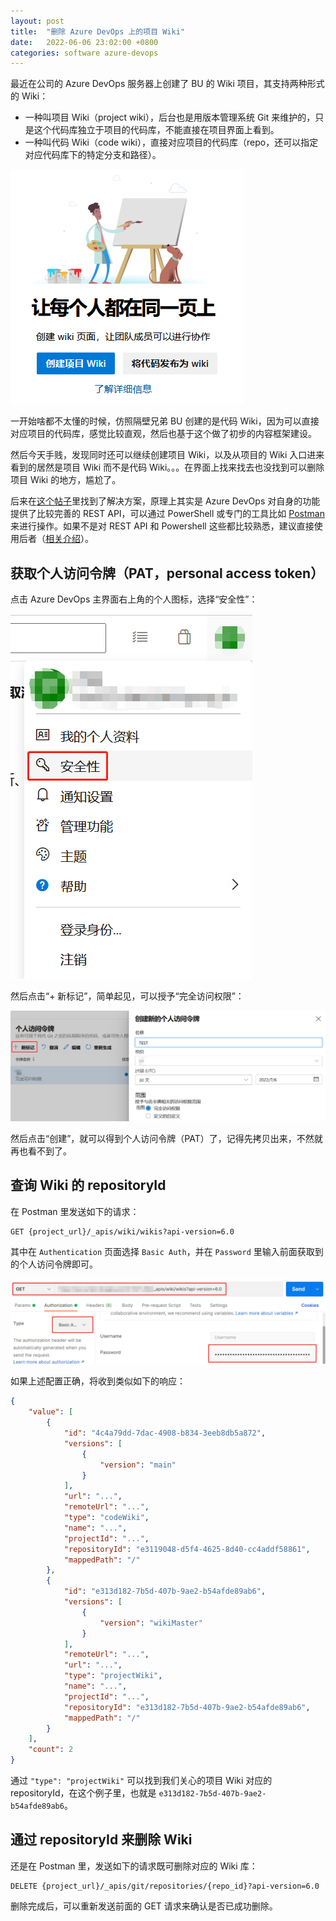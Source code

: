 ```yaml
---
layout: post
title:  "删除 Azure DevOps 上的项目 Wiki"
date:   2022-06-06 23:02:00 +0800
categories: software azure-devops
---
```


最近在公司的 Azure DevOps 服务器上创建了 BU 的 Wiki 项目，其支持两种形式的 Wiki：
* 一种叫项目 Wiki（project wiki），后台也是用版本管理系统 Git 来维护的，只是这个代码库独立于项目的代码库，不能直接在项目界面上看到。
* 一种叫代码 Wiki（code wiki），直接对应项目的代码库（repo，还可以指定对应代码库下的特定分支和路径）。

![Wiki](/images/azure_devops_wiki_creation.png)

一开始啥都不太懂的时候，仿照隔壁兄弟 BU 创建的是代码 Wiki，因为可以直接对应项目的代码库，感觉比较直观，然后也基于这个做了初步的内容框架建设。

然后今天手贱，发现同时还可以继续创建项目 Wiki，以及从项目的 Wiki 入口进来看到的居然是项目 Wiki 而不是代码 Wiki。。。在界面上找来找去也没找到可以删除项目 Wiki 的地方，尴尬了。

后来在[这个帖子](https://www.sanderh.dev/delete-project-wiki-Azure-DevOps/)里找到了解决方案，原理上其实是 Azure DevOps 对自身的功能提供了比较完善的 REST API，可以通过 PowerShell 或专门的工具比如 [Postman](https://www.postman.com/) 来进行操作。如果不是对 REST API 和 Powershell 这些都比较熟悉，建议直接使用后者（[相关介绍](https://www.sanderh.dev/delete-project-wiki-Azure-DevOps/)）。

## 获取个人访问令牌（PAT，personal access token）

点击 Azure DevOps 主界面右上角的个人图标，选择“安全性”：

![Security](/images/azure_devops_security.png)

然后点击“+ 新标记”，简单起见，可以授予“完全访问权限”：

![PAT](/images/azure_devops_pat_new.png)

然后点击“创建”，就可以得到个人访问令牌（PAT）了，记得先拷贝出来，不然就再也看不到了。

## 查询 Wiki 的 repositoryId

在 Postman 里发送如下的请求：

    GET {project_url}/_apis/wiki/wikis?api-version=6.0

其中在 `Authentication` 页面选择 `Basic Auth`，并在 `Password` 里输入前面获取到的个人访问令牌即可。

![Request](/images/postman_auth.png)

如果上述配置正确，将收到类似如下的响应：

~~~json
{
    "value": [
        {
            "id": "4c4a79dd-7dac-4908-b834-3eeb8db5a872",
            "versions": [
                {
                    "version": "main"
                }
            ],
            "url": "...",
            "remoteUrl": "...",
            "type": "codeWiki",
            "name": "...",
            "projectId": "...",
            "repositoryId": "e3119048-d5f4-4625-8d40-cc4addf58861",
            "mappedPath": "/"
        },
        {
            "id": "e313d182-7b5d-407b-9ae2-b54afde89ab6",
            "versions": [
                {
                    "version": "wikiMaster"
                }
            ],
            "remoteUrl": "...",
            "url": "...",
            "type": "projectWiki",
            "name": "...",
            "projectId": "...",
            "repositoryId": "e313d182-7b5d-407b-9ae2-b54afde89ab6",
            "mappedPath": "/"
        }
    ],
    "count": 2
}
~~~

通过 `"type": "projectWiki"` 可以找到我们关心的项目 Wiki 对应的 repositoryId，在这个例子里，也就是 `e313d182-7b5d-407b-9ae2-b54afde89ab6`。

## 通过 repositoryId 来删除 Wiki

还是在 Postman 里，发送如下的请求既可删除对应的 Wiki 库：

    DELETE {project_url}/_apis/git/repositories/{repo_id}?api-version=6.0

删除完成后，可以重新发送前面的 GET 请求来确认是否已成功删除。

<script src="https://utteranc.es/client.js"
        repo="yingang/yingang.github.io"
        issue-term="pathname"
        label="Comment"
        theme="github-light"
        crossorigin="anonymous"
        async>
</script>